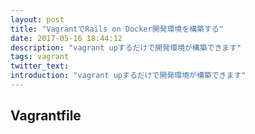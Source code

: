 ```yaml
---
layout: post
title: "VagrantでRails on Docker開発環境を構築する"
date: 2017-05-16 18:44:12
description: "vagrant upするだけで開発環境が構築できます"
tags: vagrant
twitter_text:
introduction: "vagrant upするだけで開発環境が構築できます"
---
```


## Vagrantfile